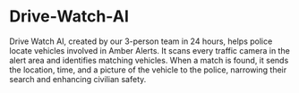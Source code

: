 # Drive-Watch-AI
Drive Watch AI, created by our 3-person team in 24 hours, helps police locate vehicles involved in Amber Alerts. It scans every traffic camera in the alert area and identifies matching vehicles. When a match is found, it sends the location, time, and a picture of the vehicle to the police, narrowing their search and enhancing civilian safety.
